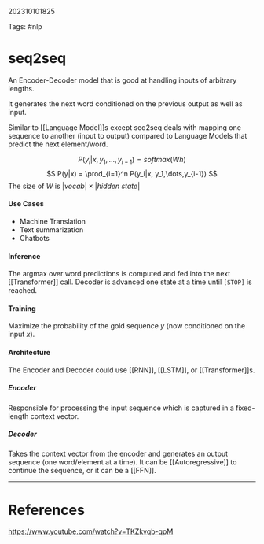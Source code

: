 202310101825

Tags: #nlp

# seq2seq
An Encoder-Decoder model that is good at handling inputs of arbitrary lengths.

It generates the next word conditioned on the previous output as well as input.

Similar to [[Language Model]]s except seq2seq deals with mapping one sequence to another (input to output) compared to Language Models that predict the next element/word.  

$$
P(y_i | x, y_1,\dots,y_{i-1}) = softmax(Wh)
$$
$$
P(y|x) = \prod_{i=1}^n P(y_i|x, y_1,\dots,y_{i-1})
$$
The size of $W$ is $|vocab|\times|hidden\:state|$
#### Use Cases
- Machine Translation
- Text summarization
- Chatbots
#### Inference
The argmax over word predictions is computed and fed into the next [[Transformer]] call.  Decoder is advanced one state at a time until `[STOP]` is reached.
#### Training
Maximize the probability of the gold sequence $y$ (now conditioned on the input $x$).

#### Architecture
The Encoder and Decoder could use [[RNN]], [[LSTM]], or [[Transformer]]s.
##### Encoder
Responsible for processing the input sequence which is captured in a fixed-length context vector.
##### Decoder
Takes the context vector from the encoder and generates an output sequence (one word/element at a time).  It can be [[Autoregressive]] to continue the sequence, or it can be a [[FFN]].

---
# References
https://www.youtube.com/watch?v=TKZkvqb-qpM
